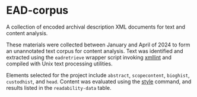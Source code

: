 # EAD-corpus
A collection of encoded archival description XML documents for text and content analysis.

These materials were collected between January and April of 2024 to form an unannotated text corpus for content analysis. Text was identified and extracted using the `eadretrieve` wrapper script invoking [xmllint](https://gnome.pages.gitlab.gnome.org/libxml2/xmllint.html) and compiled with Unix text processing utilities.

Elements selected for the project include `abstract`, `scopecontent`, `bioghist`, `custodhist`, and `head`. Content was evaluated using the [style](https://www.gnu.org/software/diction/) command, and results listed in the `readability-data` table.
